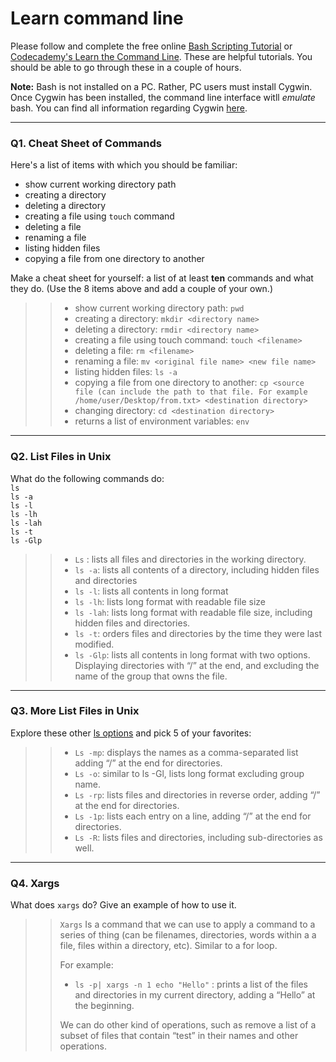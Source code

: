 # Learn command line

Please follow and complete the free online [Bash Scripting Tutorial](https://ryanstutorials.net/bash-scripting-tutorial/) or [Codecademy's Learn the Command Line](https://www.codecademy.com/learn/learn-the-command-line). These are helpful tutorials. You should be able to go through these in a couple of hours.

**Note:** Bash is not installed on a PC. Rather, PC users must install Cygwin. Once Cygwin has been installed, the command line interface witll _emulate_ bash. You can find all information regarding Cygwin [here](https://www.cygwin.com/).

---

### Q1.  Cheat Sheet of Commands  

Here's a list of items with which you should be familiar:  
* show current working directory path
* creating a directory
* deleting a directory
* creating a file using `touch` command
* deleting a file
* renaming a file
* listing hidden files
* copying a file from one directory to another

Make a cheat sheet for yourself: a list of at least **ten** commands and what they do.  (Use the 8 items above and add a couple of your own.)  

> > - show current working directory path: ```pwd```  
> > - creating a directory: ```mkdir <directory name> ``` 
> > - deleting a directory: ```rmdir <directory name>```  
> > - creating a file using touch command: ```touch <filename>```        
> > - deleting a file: ```rm <filename>```  
> > - renaming a file: ```mv <original file name> <new file name>```  
> > - listing hidden files: ```ls -a```  
> > - copying a file from one directory to another: ```cp <source file (can include the path to that file. For example /home/user/Desktop/from.txt> <destination directory>```  
> > - changing directory: ```cd <destination directory>```  
> > - returns a list of environment variables: ```env```  

---

### Q2.  List Files in Unix   

What do the following commands do:  
`ls`  
`ls -a`  
`ls -l`  
`ls -lh`  
`ls -lah`  
`ls -t`  
`ls -Glp`  

> > - ```Ls``` : lists all files and directories in the working directory.  
> > - ```ls -a```: lists all contents of a directory, including hidden files and directories  
> > - ```ls -l```: lists all contents in long format  
> > - ```ls -lh```:  lists long format with readable file size  
> > - ```ls -lah```: lists long format with readable file size, including hidden files and directories.  
> > - ```ls -t```: orders files and directories by the time they were last modified.  
> > - ```ls -Glp```:  lists all contents in long format with two options. Displaying directories with “/” at the end, and excluding the name of the group that owns the file.  

---

### Q3.  More List Files in Unix  

Explore these other [ls options](http://www.techonthenet.com/unix/basic/ls.php) and pick 5 of your favorites:

> > - ```Ls -mp```: displays the names as a comma-separated list adding “/” at the end for directories.  
> > - ```Ls -o```: similar to ls -Gl, lists long format excluding group name.  
> > - ```Ls -rp```: lists files and directories in reverse order, adding “/” at the end for directories.  
> > - ```Ls -1p```: lists each entry on a line, adding “/” at the end for directories.  
> > - ```Ls -R```: lists files and directories, including sub-directories as well.  

---

### Q4.  Xargs   

What does `xargs` do? Give an example of how to use it.

> > ```Xargs``` Is a command that we can use to apply a command to a series of thing (can be filenames, directories, words within a a file, files within a directory, etc). Similar to a for loop.  
> >
> > For example:  
> > - ```ls -p| xargs -n 1 echo "Hello"``` : prints a list of the files and directories in my current directory, adding a “Hello” at the beginning.  
> >
> > We can do other kind of operations, such as remove a list of a subset of files that contain “test” in their names and other operations. 

